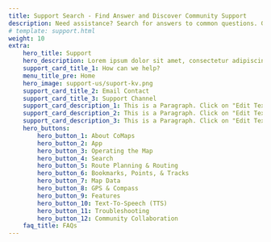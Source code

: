 ```yaml
---
title: Support Search - Find Answer and Discover Community Support
description: Need assistance? Search for answers to common questions. Get the support you need and connect with others in the community for help.
# template: support.html
weight: 10
extra:
    hero_title: Support
    hero_description: Lorem ipsum dolor sit amet, consectetur adipiscing elit, sed do eiusmod tempor 
    support_card_title_1: How can we help?
    menu_title_pre: Home
    hero_image: support-us/suport-kv.png
    support_card_title_2: Email Contact
    support_card_title_3: Support Channel
    support_card_description_1: This is a Paragraph. Click on "Edit Text" or double click on the text box to start editing the content and make sure to add any relevant details or information that you want to share with your visitors.
    support_card_description_2: This is a Paragraph. Click on "Edit Text" or double click on the text box to start editing the content and make sure to add any relevant details or information that you want to share with your visitors.
    support_card_description_3: This is a Paragraph. Click on "Edit Text" or double click on the text box to start editing the content and make sure to add any relevant details or information that you want to share with your visitors.
    hero_buttons:
        hero_button_1: About CoMaps
        hero_button_2: App
        hero_button_3: Operating the Map
        hero_button_4: Search
        hero_button_5: Route Planning & Routing
        hero_button_6: Bookmarks, Points, & Tracks
        hero_button_7: Map Data
        hero_button_8: GPS & Compass
        hero_button_9: Features
        hero_button_10: Text-To-Speech (TTS)
        hero_button_11: Troubleshooting
        hero_button_12: Community Collaboration
    faq_title: FAQs
---
```

